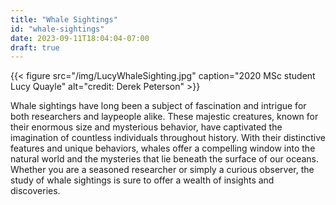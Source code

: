```yaml
---
title: "Whale Sightings"
id: "whale-sightings"
date: 2023-09-11T18:04:04-07:00
draft: true
---
```


{{< figure src="/img/LucyWhaleSighting.jpg" caption="2020 MSc student Lucy Quayle" alt="credit: Derek Peterson" >}}

Whale sightings have long been a subject of fascination and intrigue for both researchers and laypeople alike. These majestic creatures, known for their enormous size and mysterious behavior, have captivated the imagination of countless individuals throughout history. With their distinctive features and unique behaviors, whales offer a compelling window into the natural world and the mysteries that lie beneath the surface of our oceans. Whether you are a seasoned researcher or simply a curious observer, the study of whale sightings is sure to offer a wealth of insights and discoveries.
